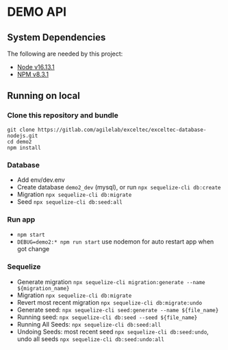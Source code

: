 # DEMO API

## System Dependencies

The following are needed by this project:

* [Node v16.13.1](https://nodejs.org/en/)
* [NPM v8.3.1](https://www.npmjs.com/get-npm)


## Running on local

### Clone this repository and bundle

```
git clone https://gitlab.com/agilelab/exceltec/exceltec-database-nodejs.git
cd demo2
npm install
```

### Database

- Add env/dev.env
- Create database `demo2_dev` (mysql), or run `npx sequelize-cli db:create`
- Migration `npx sequelize-cli db:migrate`
- Seed `npx sequelize-cli db:seed:all`

### Run app

- `npm start`
- `DEBUG=demo2:* npm run start` use nodemon for auto restart app when got change

### Sequelize

- Generate migration `npx sequelize-cli migration:generate --name ${migration_name}`
- Migration `npx sequelize-cli db:migrate`
- Revert most recent migration `npx sequelize-cli db:migrate:undo`
- Generate seed: `npx sequelize-cli seed:generate --name ${file_name}`
- Running seed: `npx sequelize-cli db:seed --seed ${file_name}`
- Running All Seeds: `npx sequelize-cli db:seed:all`
- Undoing Seeds: most recent seed `npx sequelize-cli db:seed:undo`, undo all seeds `npx sequelize-cli db:seed:undo:all`
